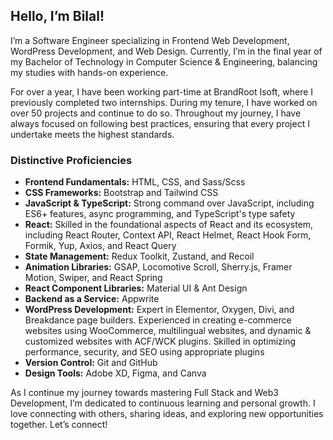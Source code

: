 ## Hello, I’m Bilal!

I’m a Software Engineer specializing in Frontend Web Development, WordPress Development, and Web Design. Currently, I’m in the final year of my Bachelor of Technology in Computer Science & Engineering, balancing my studies with hands-on experience.

For over a year, I have been working part-time at BrandRoot Isoft, where I previously completed two internships. During my tenure, I have worked on over 50 projects and continue to do so. Throughout my journey, I have always focused on following best practices, ensuring that every project I undertake meets the highest standards.

### Distinctive Proficiencies

- **Frontend Fundamentals:** HTML, CSS, and Sass/Scss
- **CSS Frameworks:** Bootstrap and Tailwind CSS
- **JavaScript & TypeScript:** Strong command over JavaScript, including ES6+ features, async programming, and TypeScript's type safety
- **React:** Skilled in the foundational aspects of React and its ecosystem, including React Router, Context API, React Helmet, React Hook Form, Formik, Yup, Axios, and React Query
- **State Management:** Redux Toolkit, Zustand, and Recoil
- **Animation Libraries:** GSAP, Locomotive Scroll, Sherry.js, Framer Motion, Swiper, and React Spring
- **React Component Libraries:** Material UI & Ant Design
- **Backend as a Service:** Appwrite
- **WordPress Development:** Expert in Elementor, Oxygen, Divi, and Breakdance page builders. Experienced in creating e-commerce websites using WooCommerce, multilingual websites, and dynamic & customized websites with ACF/WCK plugins. Skilled in optimizing performance, security, and SEO using appropriate plugins
- **Version Control:** Git and GitHub
- **Design Tools:** Adobe XD, Figma, and Canva

As I continue my journey towards mastering Full Stack and Web3 Development, I’m dedicated to continuous learning and personal growth. I love connecting with others, sharing ideas, and exploring new opportunities together. Let’s connect!
